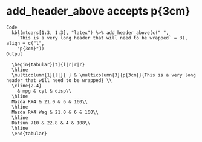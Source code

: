 # add_header_above accepts p{3cm}

    Code
      kbl(mtcars[1:3, 1:3], "latex") %>% add_header_above(c(" ",
        `This is a very long header that will need to be wrapped` = 3), align = c("l",
        "p{3cm}"))
    Output
      
      \begin{tabular}[t]{l|r|r|r}
      \hline
      \multicolumn{1}{l|}{ } & \multicolumn{3}{p{3cm}}{This is a very long header that will need to be wrapped} \\
      \cline{2-4}
        & mpg & cyl & disp\\
      \hline
      Mazda RX4 & 21.0 & 6 & 160\\
      \hline
      Mazda RX4 Wag & 21.0 & 6 & 160\\
      \hline
      Datsun 710 & 22.8 & 4 & 108\\
      \hline
      \end{tabular}

